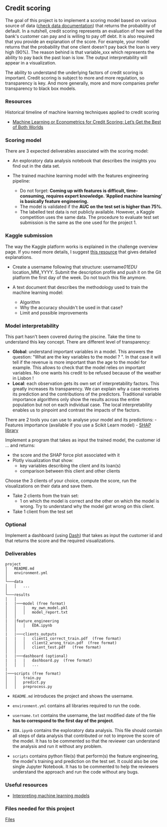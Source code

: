 ## Credit scoring

The goal of this project is to implement a scoring model based on various source of data ([check data documentation](./readme_data.md)) that returns the probability of default. In a nutshell, credit scoring represents an evaluation of how well the bank's customer can pay and is willing to pay off debt. It is also required that you provide an explanation of the score. For example, your model returns that the probability that one client doesn't pay back the loan is very high (90%). The reason behind is that variable_xxx which represents the ability to pay back the past loan is low. The output interpretability will appear in a visualization.

The ability to understand the underlying factors of credit scoring is important. Credit scoring is subject to more and more regulation, so transparency is key. And more generally, more and more companies prefer transparency to black box models.

### Resources

Historical timeline of machine learning techniques applied to credit scoring

- [Machine Learning or Econometrics for Credit Scoring: Let’s Get the Best of Both Worlds](./references/Penalized_Logit_Tree_Regression_PostAJE_07012021.pdf)

### Scoring model

There are 3 expected deliverables associated with the scoring model:

- An exploratory data analysis notebook that describes the insights you find out in the data set.
- The trained machine learning model with the features engineering pipeline:

  - Do not forget: **Coming up with features is difficult, time-consuming, requires expert knowledge. ‘Applied machine learning’ is basically feature engineering.**
  - The model is validated if the **AUC on the test set is higher than 75%**.
  - The labelled test data is not publicly available. However, a Kaggle competition uses the same data. The procedure to evaluate test set submission is the same as the one used for the project 1.

### Kaggle submission

The way the Kaggle platform works is explained in the challenge overview page. If you need more details, I suggest [this resource](https://towardsdatascience.com/getting-started-with-kaggle-f9138b35ae18) that gives detailed explanations.

- Create a username following that structure: username*01EDU* location_MM_YYYY. Submit the description profile and push it on the Git platform the first day of the week. Do not touch this file anymore.

- A text document that describes the methodology used to train the machine learning model:
  - Algorithm
  - Why the accuracy shouldn't be used in that case?
  - Limit and possible improvements

### Model interpretability

This part hasn't been covered during the piscine. Take the time to understand this key concept.
There are different level of transparency:

- **Global**: understand important variables in a model. This answers the question: "What are the key variables to the model ? ". In that case it will tell if the revenue is more important than the age to the model for example. This allows to check that the model relies on important variables. No one wants his credit to be refused because of the weather in Lisbon !
- **Local**: each observation gets its own set of interpretability factors. This greatly increases its transparency. We can explain why a case receives its prediction and the contributions of the predictors. Traditional variable importance algorithms only show the results across the entire population but not on each individual case. The local interpretability enables us to pinpoint and contrast the impacts of the factors.

There are 2 tools you can use to analyse your model and its predictions: - Features importance (available if you use a Scikit Learn model) - [SHAP library](https://towardsdatascience.com/explain-your-model-with-the-shap-values-bc36aac4de3d)

Implement a program that takes as input the trained model, the customer id ... and returns:

- the score and the SHAP force plot associated with it
- Plotly visualization that show:
  - key variables describing the client and its loan(s)
  - comparison between this client and other clients

Choose the 3 clients of your choice, compute the score, run the visualizations on their data and save them.

- Take 2 clients from the train set:
  - 1 on which the model is correct and the other on which the model is wrong. Try to understand why the model got wrong on this client.
- Take 1 client from the test set

### Optional

Implement a dashboard (using [Dash](https://dash.plotly.com/)) that takes as input the customer id and that returns the score and the required visualizations.

### Deliverables

```tree
project
│   README.md
│   environment.yml
│
└───data
│   │   ...
│
└───results
│   │
|   |───model (free format)
│   │   │   my_own_model.pkl
│   │   │   model_report.txt
│   │
|   |feature_engineering
│   │   │   EDA.ipynb
│   │
|   |───clients_outputs
|   |   |   client1_correct_train.pdf  (free format)
│   │   │   client2_wrong_train.pdf  (free format)
│   │   │   client_test.pdf   (free format)
│   │
|   |───dashboard (optional)
|   |   |   dashboard.py  (free format)
│   │   │   ...
|
|───scripts (free format)
│   │   train.py
│   │   predict.py
│   │   preprocess.py
```

- `README.md` introduces the project and shows the username.
- `environment.yml` contains all libraries required to run the code.
- `username.txt` contains the username, the last modified date of the file **has to correspond to the first day of the project**.
- `EDA.ipynb` contains the exploratory data analysis. This file should contain all steps of data analysis that contributed or not to improve the score of the model. It has to be commented so that the reviewer can understand the analysis and run it without any problem.

- `scripts` contains python file(s) that perform(s) the feature engineering, the model's training and prediction on the test set. It could also be one single Jupyter Notebook. It has to be commented to help the reviewers understand the approach and run the code without any bugs.

### Useful resources

- [Interpreting machine learning models](https://towardsdatascience.com/interpretability-in-machine-learning-70c30694a05f)

### Files needed for this project

[Files](https://assets.01-edu.org/ai-branch/project5/home-credit-default-risk.zip)
